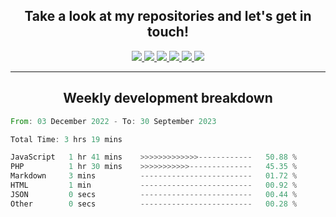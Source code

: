 <h2 align="center">
  Take a look at my repositories and let's get in touch!
</h2>
<p align="center">
  <a href= "">
    <img src="https://img.icons8.com/material-outlined/30/689d6a/facebook.png"/>
  </a>
  <a href= "">
    <img src="https://img.icons8.com/material-outlined/30/689d6a/instagram.png"/>
  </a>
  <a href= "">
    <img src="https://img.icons8.com/material-outlined/30/689d6a/linkedin.png"/>
  </a>
  <a href= "">
    <img src="https://img.icons8.com/material-outlined/30/689d6a/twitter.png"/>
  </a>
  <a href= "">
    <img src="https://img.icons8.com/material-outlined/30/689d6a/geography.png"/>
  </a>
  <a href="">
    <img src="https://img.icons8.com/material-outlined/30/689d6a/email.png"/>
  </a>
</p>

---

<h2 align="center">Weekly development breakdown</h2>

<p align="center">
<!--START_SECTION:waka-->

```rust
From: 03 December 2022 - To: 30 September 2023

Total Time: 3 hrs 19 mins

JavaScript   1 hr 41 mins    >>>>>>>>>>>>>------------   50.88 %
PHP          1 hr 30 mins    >>>>>>>>>>>--------------   45.35 %
Markdown     3 mins          -------------------------   01.72 %
HTML         1 min           -------------------------   00.92 %
JSON         0 secs          -------------------------   00.44 %
Other        0 secs          -------------------------   00.28 %
```

<!--END_SECTION:waka-->
</p>